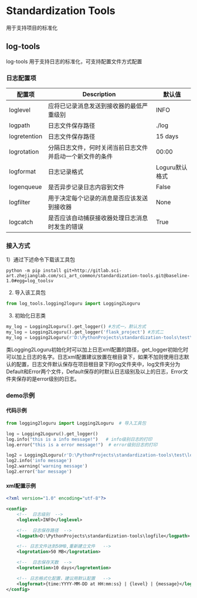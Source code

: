 # Standardization Tools

用于支持项目的标准化

## log-tools 
log-tools
用于支持日志的标准化，可支持配置文件方式配置

### 日志配置项
| 配置项       | Description      | 默认值 |
| ----------- | ---------------- | -------------- |
| loglevel    | 应将已记录消息发送到接收器的最低严重级别             |  INFO      |
| logpath     | 日志文件保存路径                                |    ./log   |
|logretention | 日志文件保存路径                                |  15 days   |
|logrotation  | 分隔日志文件，何时关闭当前日志文件并启动一个新文件的条件|   00:00    |
|logformat    | 日志记录格式                                    | Loguru默认格式 |
|logenqueue   | 是否异步记录日志内容到文件                         |   False    | 
|logfilter    | 用于决定每个记录的消息是否应该发送到接收器            |   None    |
|logcatch     | 是否应该自动捕获接收器处理日志消息时发生的错误         |   True   |

### 接入方式
1）通过下述命令下载该工具包
```shell
python -m pip install git+http://gitlab.sci-art.zhejianglab.com/sci_art_common/standardization-tools.git@baseline-1.0#egg=log_toolsv
```
2) 导入该工具包
```python
from log_tools.logging2loguru import Logging2Loguru
```
3) 初始化日志类
```python
my_log = Logging2Loguru().get_logger() #方式一，默认方式
my_log = Logging2Loguru().get_logger('flask_project') #方式二
my_log = Logging2Loguru(r'D:\PythonProjects\standardization-tools\test\log-tests\log.xml').get_logger('flask_project') #方式三
```
类Logging2Loguru初始化时可以加上日志xml配置的路径，get_logger初始化时可以加上日志的名字。日志xml配置建议放置在根目录下，如果不加则使用日志默认的配置，日志文件默认保存在项目根目录下的log文件夹中，log文件夹分为Default和Error两个文件，Default保存的时默认日志级别及以上的日志，Error文件夹保存的是error级别的日志。
### demo示例
#### 代码示例
```python
from logging2loguru import Logging2Loguru  # 导入工具包

log = Logging2Loguru().get_logger()
log.info("this is a info message!")   # info级别日志的打印
log.error("this is a error message!")  # error级别日志的打印

log2 = Logging2Loguru(r'D:\PythonProjects\standardization-tools\test\log-tests\log.xml').get_logger()
log2.info('info message')
log2.warning('warning message')
log2.error('bar message')
```

#### xml配置示例
```xml
<?xml version="1.0" encoding="utf-8"?>

<config>
    <!--  日志级别  -->
    <loglevel>INFO</loglevel>

    <!--  日志保存路径  -->
    <logpath>D:\PythonProjects\standardization-tools\logfile</logpath>

    <!-- 日志文件达到50MB,重新建立文件   -->
    <logrotation>50 MB</logrotation>

    <!--  日志保存天数  -->
    <logretention>10 days</logretention>

    <!-- 日志格式化配置，建议用默认配置   -->
    <logformat>{time:YYYY-MM-DD at HH:mm:ss} | {level} | {message}</logformat>
</config>
```


